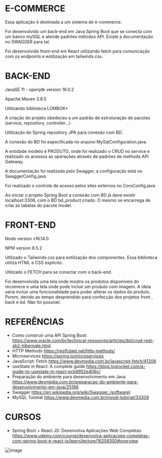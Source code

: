 # E-COMMERCE
Essa aplicação é destinada a um sistema de e-commerce.

Foi desenvolvido um back-end em Java Spring Boot que se conecta com um banco mySQL e atende padrões métodos API. Existe a documentação no SWAGGER para tal. 

Foi desenvolvido front-end em React utilizando fetch para comunicação com os endpoints e estilização em tailwinds.css. 

# BACK-END
JavaSE 11 - openjdk version 16.0.2

Apache Maven 3.8.5

Utilizando biblioteca LOMBOK*

A criação do projeto obedeceu a um padrão de estruturação de pacotes (service, repository, controller...)

Utilização do Spring repository JPA para conexão com BD.

A conexão do BD foi especificada no arquivo MySqlConfiguration.java.

A entidade modelo é PRODUTO, onde foi realizado o CRUD no service e realizado os acessos as operações através de padrões de methods API Gateway.

A documentação foi realizada pelo Swagger, a configuração está no SwaggerConfig.java

Foi realizado o controle de acesso pelos sites externos no CorsConfig.java

Ao iniciar o projeto Spring Boot a conexão com BD já deve existir localhost:3306, com o BD bd_product criado. O mesmo se encarrega de criar as tabelas do pacote model.

# FRONT-END
Node version v16.14.0

NPM version 8.5.2

Utilizado o Tailwinds.css para estilização dos componentes. Essa biblioteca utiliza HTML e CSS explicito. 

Utilizado o FETCH para se conectar com o back-end.

Foi desenvolvida uma tela onde mostra os produtos disponíveis do recomece e uma tela onde pode incluir um produto com imagem. A ideia seria incluir uma funcionalidade para poder alterar os dados do produto. Porem, devido ao tempo desprendido para confecção dos projetos front , back e bd. Não foi possível.



# REFERÊNCIAS
 - Como construir uma API Spring Boot: https://www.oracle.com/br/technical-resources/articles/dsl/crud-rest-sb2-hibernate.html
 - HTTP Methods https://restfulapi.net/http-methods/
 - Microservices https://spring.io/microservices
 - JavaScript: Fetch https://www.devmedia.com.br/javascript-fetch/41206
 - useState in React: A complete guide https://blog.logrocket.com/a-guide-to-usestate-in-react-ecb9952e406c/
 - Preparação do ambiente para desenvolvimento em Java https://www.devmedia.com.br/preparacao-do-ambiente-para-desenvolvimento-em-java/25188
 - Swagger https://en.wikipedia.org/wiki/Swagger_(software)
 - MySQL Tutotial https://www.devmedia.com.br/mysql-tutorial/33309

# CURSOS

 - Spring Boot + React JS: Desenvolva Aplicações Web Completas https://www.udemy.com/course/desenvolva-aplicacoes-completas-com-spring-boot-e-react-js/learn/lecture/16258300#overview




![image](https://user-images.githubusercontent.com/64489811/159278361-d3b83956-6e5f-4a34-9b59-fedb0049ae17.png)
